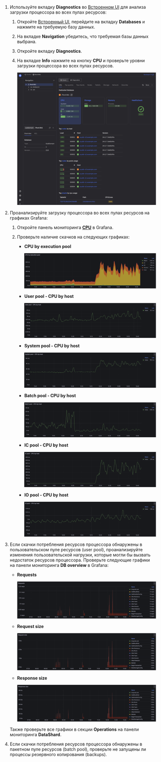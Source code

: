 1. Используйте вкладку **Diagnostics** во [Встроенном UI](../../../../../reference/embedded-ui/index.md) для анализа загрузки процессора во всех пулах ресурсов:

    1. Откройте [Встроенный UI](../../../../../reference/embedded-ui/index.md), перейдите на вкладку **Databases** и нажмите на требуемую базу данных.

    1. На вкладке **Navigation** убедитесь, что требуемая базы данных выбрана.

    1. Откройте вкладку **Diagnostics**.

    1. На вкладке **Info** нажмите на кнопку **CPU** и проверьте уровни загрузки процессора во всех пулах ресурсов.

        ![](../_assets/embedded-ui-cpu-system-pool.png)

1. Проанализируйте загрузку процессора во всех пулах ресурсов на графиках Grafana:

    1. Откройте панель мониторинга **[CPU](../../../../../reference/observability/metrics/grafana-dashboards.md#cpu)** в Grafana.

    1. Проверьте наличие скачков на следующих графиках:

        - **CPU by execution pool**

            ![](../_assets/cpu-by-pool.png)

        - **User pool - CPU by host**

            ![](../_assets/cpu-user-pool.png)

        - **System pool - CPU by host**

            ![](../_assets/cpu-system-pool.png)

        - **Batch pool - CPU by host**

            ![](../_assets/cpu-batch-pool.png)

        - **IC pool - CPU by host**

            ![](../_assets/cpu-ic-pool.png)

        - **IO pool - CPU by host**

            ![](../_assets/cpu-io-pool.png)

1. Если скачки потребления ресурсов процессора обнаружены в пользовательском пуле ресурсов (user pool), проанализируйте изменения пользовательской нагрузки, которые могли бы вызвать недостаток ресурсов процессора. Проверьте следующие графики на панели мониторинга **DB overview** в Grafana:

    - **Requests**

        ![](../_assets/requests.png)

    - **Request size**

        ![](../_assets/request-size.png)

    - **Response size**

        ![](../_assets/response-size.png)

    Также проверьте все графики в секции **Operations** на панели мониторинга **DataShard**.

2. Если скачки потребления ресурсов процессора обнаружены в пакетном пуле ресурсов (batch pool), проверьте не запущены ли процессы резервного копирования (backups).
